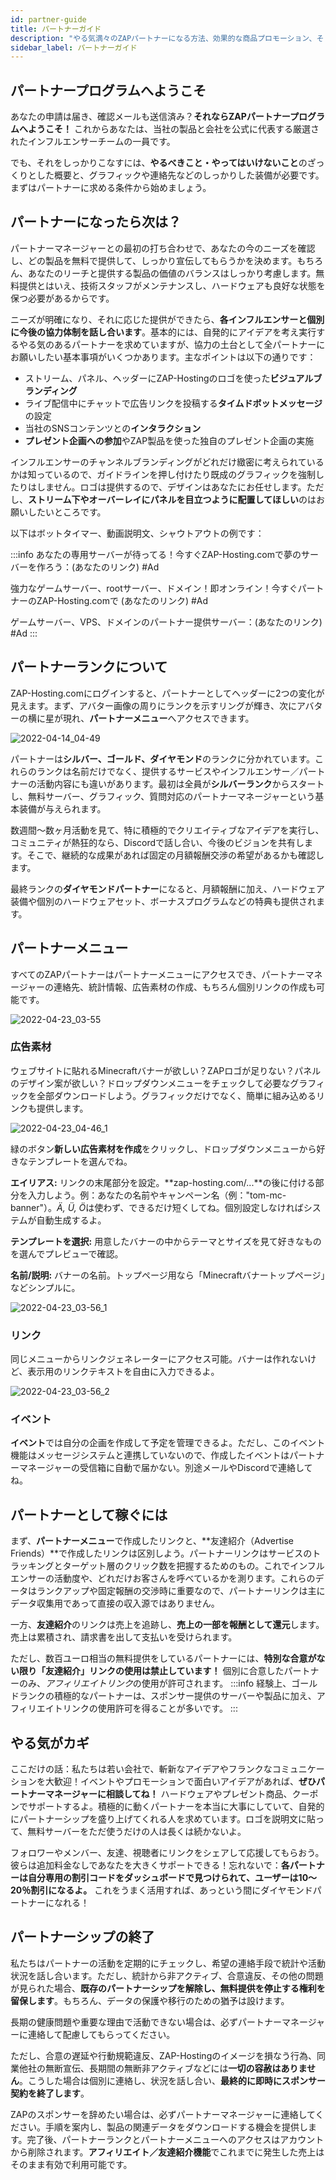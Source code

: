 ```yaml
---
id: partner-guide
title: パートナーガイド
description: "やる気満々のZAPパートナーになる方法、効果的な商品プロモーション、そして成功するコラボのためのファンとのエンゲージメント → 今すぐチェック！"
sidebar_label: パートナーガイド
---
```




## パートナープログラムへようこそ
あなたの申請は届き、確認メールも送信済み？**それならZAPパートナープログラムへようこそ！** これからあなたは、当社の製品と会社を公式に代表する厳選されたインフルエンサーチームの一員です。

でも、それをしっかりこなすには、**やるべきこと・やってはいけないこと**のざっくりとした概要と、グラフィックや連絡先などのしっかりした装備が必要です。まずはパートナーに求める条件から始めましょう。

## パートナーになったら次は？
パートナーマネージャーとの最初の打ち合わせで、あなたの今のニーズを確認し、どの製品を無料で提供して、しっかり宣伝してもらうかを決めます。もちろん、あなたのリーチと提供する製品の価値のバランスはしっかり考慮します。無料提供とはいえ、技術スタッフがメンテナンスし、ハードウェアも良好な状態を保つ必要があるからです。

ニーズが明確になり、それに応じた提供ができたら、**各インフルエンサーと個別に今後の協力体制を話し合います**。基本的には、自発的にアイデアを考え実行するやる気のあるパートナーを求めていますが、協力の土台として全パートナーにお願いしたい基本事項がいくつかあります。主なポイントは以下の通りです：

* ストリーム、パネル、ヘッダーにZAP-Hostingのロゴを使った**ビジュアルブランディング**
* ライブ配信中にチャットで広告リンクを投稿する**タイムドボットメッセージ**の設定
* 当社のSNSコンテンツとの**インタラクション**
* **プレゼント企画への参加**やZAP製品を使った独自のプレゼント企画の実施

インフルエンサーのチャンネルブランディングがどれだけ緻密に考えられているかは知っているので、ガイドラインを押し付けたり既成のグラフィックを強制したりはしません。ロゴは提供するので、デザインはあなたにお任せします。ただし、**ストリーム下やオーバーレイにパネルを目立つように配置してほしい**のはお願いしたいところです。


以下はボットタイマー、動画説明文、シャウトアウトの例です：

:::info
あなたの専用サーバーが待ってる！今すぐZAP-Hosting.comで夢のサーバーを作ろう：(あなたのリンク) #Ad


強力なゲームサーバー、rootサーバー、ドメイン！即オンライン！今すぐパートナーのZAP-Hosting.comで (あなたのリンク) #Ad


ゲームサーバー、VPS、ドメインのパートナー提供サーバー：(あなたのリンク) #Ad
:::

## パートナーランクについて
ZAP-Hosting.comにログインすると、パートナーとしてヘッダーに2つの変化が見えます。まず、アバター画像の周りにランクを示すリングが輝き、次にアバターの横に星が現れ、**パートナーメニュー**へアクセスできます。

![2022-04-14_04-49](https://screensaver01.zap-hosting.com/index.php/s/rSCC3SDECzqzHbB/preview)

パートナーは**シルバー、ゴールド、ダイヤモンド**のランクに分かれています。これらのランクは名前だけでなく、提供するサービスやインフルエンサー／パートナーの活動内容にも違いがあります。最初は全員が**シルバーランク**からスタートし、無料サーバー、グラフィック、質問対応のパートナーマネージャーという基本装備が与えられます。

数週間〜数ヶ月活動を見て、特に積極的でクリエイティブなアイデアを実行し、コミュニティが熱狂的なら、Discordで話し合い、今後のビジョンを共有します。そこで、継続的な成果があれば固定の月額報酬交渉の希望があるかも確認します。

最終ランクの**ダイヤモンドパートナー**になると、月額報酬に加え、ハードウェア装備や個別のハードウェアセット、ボーナスプログラムなどの特典も提供されます。


## パートナーメニュー
すべてのZAPパートナーはパートナーメニューにアクセスでき、パートナーマネージャーの連絡先、統計情報、広告素材の作成、もちろん個別リンクの作成も可能です。

![2022-04-23_03-55](https://screensaver01.zap-hosting.com/index.php/s/DP7RDZEo7P5QrnS/preview)

### 広告素材
ウェブサイトに貼れるMinecraftバナーが欲しい？ZAPロゴが足りない？パネルのデザイン案が欲しい？ドロップダウンメニューをチェックして必要なグラフィックを全部ダウンロードしよう。グラフィックだけでなく、簡単に組み込めるリンクも提供します。

![2022-04-23_04-46_1](https://screensaver01.zap-hosting.com/index.php/s/f3JzxKdo7oJDKyK/preview)

緑のボタン**新しい広告素材を作成**をクリックし、ドロップダウンメニューから好きなテンプレートを選んでね。

**エイリアス:** リンクの末尾部分を設定。**zap-hosting.com/...**の後に付ける部分を入力しよう。例：あなたの名前やキャンペーン名（例："tom-mc-banner"）。*Ä, Ü, Ö*は使わず、できるだけ短くしてね。個別設定しなければシステムが自動生成するよ。

**テンプレートを選択:** 用意したバナーの中からテーマとサイズを見て好きなものを選んでプレビューで確認。

**名前/説明:** バナーの名前。トップページ用なら「Minecraftバナートップページ」などシンプルに。

![2022-04-23_03-56_1](https://screensaver01.zap-hosting.com/index.php/s/Yi6RbkG7nnnN6Nz/preview)

### リンク
同じメニューからリンクジェネレーターにアクセス可能。バナーは作れないけど、表示用のリンクテキストを自由に入力できるよ。

![2022-04-23_03-56_2](https://screensaver01.zap-hosting.com/index.php/s/dwDiwEMwqQZNt2j/preview)

### イベント
**イベント**では自分の企画を作成して予定を管理できるよ。ただし、このイベント機能はメッセージシステムと連携していないので、作成したイベントはパートナーマネージャーの受信箱に自動で届かない。別途メールやDiscordで連絡してね。

## パートナーとして稼ぐには
まず、**パートナーメニュー**で作成したリンクと、**友達紹介（Advertise Friends）**で作成したリンクは区別しよう。パートナーリンクはサービスのトラッキングとターゲット層のクリック数を把握するためのもの。これでインフルエンサーの活動度や、どれだけお客さんを呼べているかを測ります。これらのデータはランクアップや固定報酬の交渉時に重要なので、パートナーリンクは主にデータ収集用であって直接の収入源ではありません。

一方、**友達紹介**のリンクは売上を追跡し、**売上の一部を報酬として還元**します。売上は累積され、請求書を出して支払いを受けられます。

ただし、数百ユーロ相当の無料提供をしているパートナーには、**特別な合意がない限り「友達紹介」リンクの使用は禁止しています！**
個別に合意したパートナーのみ、*アフィリエイトリンク*の使用が許可されます。
:::info
経験上、ゴールドランクの積極的なパートナーは、スポンサー提供のサーバーや製品に加え、アフィリエイトリンクの使用許可を得ることが多いです。
:::

## やる気がカギ
ここだけの話：私たちは若い会社で、斬新なアイデアやフランクなコミュニケーションを大歓迎！イベントやプロモーションで面白いアイデアがあれば、**ぜひパートナーマネージャーに相談してね！** ハードウェアやプレゼント商品、クーポンでサポートするよ。積極的に動くパートナーを本当に大事にしていて、自発的にパートナーシップを盛り上げてくれる人を求めています。ロゴを説明文に貼って、無料サーバーをただ使うだけの人は長くは続かないよ。

フォロワーやメンバー、友達、視聴者にリンクをシェアして応援してもらおう。彼らは追加料金なしであなたを大きくサポートできる！忘れないで：**各パートナーは自分専用の割引コードをダッシュボードで見つけられて、ユーザーは10〜20％割引になるよ。** これをうまく活用すれば、あっという間にダイヤモンドパートナーになれる！

## パートナーシップの終了
私たちはパートナーの活動を定期的にチェックし、希望の連絡手段で統計や活動状況を話し合います。ただし、統計から非アクティブ、合意違反、その他の問題が見られた場合、**既存のパートナーシップを解除し、無料提供を停止する権利を留保します**。もちろん、データの保護や移行のための猶予は設けます。

長期の健康問題や重要な理由で活動できない場合は、必ずパートナーマネージャーに連絡して配慮してもらってください。

ただし、合意の遅延や行動規範違反、ZAP-Hostingのイメージを損なう行為、同業他社の無断宣伝、長期間の無断非アクティブなどには**一切の容赦はありません**。こうした場合は個別に連絡し、状況を話し合い、**最終的に即時にスポンサー契約を終了します**。

ZAPのスポンサーを辞めたい場合は、必ずパートナーマネージャーに連絡してください。手順を案内し、製品の関連データをダウンロードする機会を提供します。完了後、パートナーランクとパートナーメニューへのアクセスはアカウントから削除されます。**アフィリエイト／友達紹介機能**でこれまでに発生した売上はそのまま有効で利用可能です。